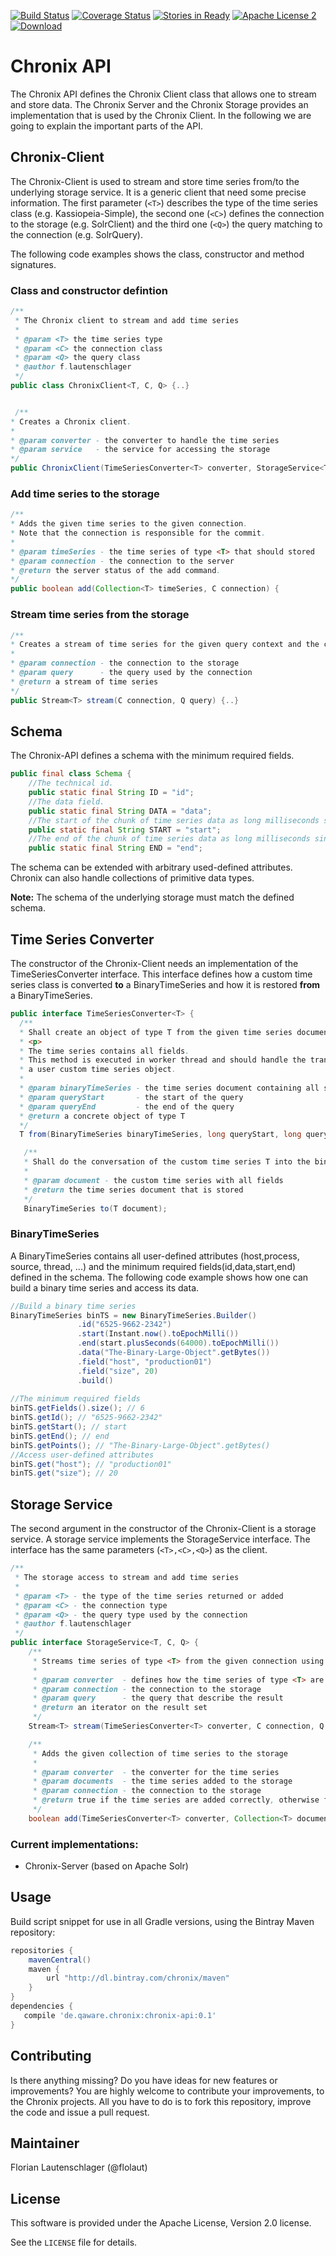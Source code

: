 [![Build Status](https://travis-ci.org/ChronixDB/chronix.api.svg)](https://travis-ci.org/ChronixDB/chronix.api)
[![Coverage Status](https://coveralls.io/repos/ChronixDB/chronix.api/badge.svg?branch=master&service=github)](https://coveralls.io/github/ChronixDB/chronix.api?branch=master)
[![Stories in Ready](https://badge.waffle.io/ChronixDB/chronix.api.png?label=ready&title=Ready)](https://waffle.io/ChronixDB/chronix.api)
[![Apache License 2](http://img.shields.io/badge/license-ASF2-blue.svg)](https://github.com/ChronixDB/chronix.api/blob/master/LICENSE)
[ ![Download](https://api.bintray.com/packages/chronix/maven/chronix-api/images/download.svg)](https://bintray.com/chronix/maven/chronix-api/_latestVersion)
# Chronix API
The Chronix API defines the Chronix Client class that allows one to stream and store data. 
The Chronix Server and the Chronix Storage provides an implementation that is used by the Chronix Client. 
In the following we are going to explain the important parts of the API.
## Chronix-Client
The Chronix-Client is used to stream and store time series from/to the underlying storage service.
It is a generic client that need some precise information.
The first parameter (`<T>`) describes the type of the time series class (e.g. Kassiopeia-Simple), the second one (`<C>`) defines the connection to the storage (e.g. SolrClient) and the third one (`<Q>`) the query matching to the connection (e.g. SolrQuery).

The following code examples shows the class, constructor and method signatures.
### Class and constructor defintion 
```java
/**
 * The Chronix client to stream and add time series
 *
 * @param <T> the time series type
 * @param <C> the connection class
 * @param <Q> the query class
 * @author f.lautenschlager
 */
public class ChronixClient<T, C, Q> {..}


 /**
* Creates a Chronix client.
*
* @param converter - the converter to handle the time series
* @param service   - the service for accessing the storage
*/
public ChronixClient(TimeSeriesConverter<T> converter, StorageService<T, C, Q> service) {
```
### Add time series to the storage
```java
/**
* Adds the given time series to the given connection.
* Note that the connection is responsible for the commit.
*
* @param timeSeries - the time series of type <T> that should stored
* @param connection - the connection to the server
* @return the server status of the add command.
*/
public boolean add(Collection<T> timeSeries, C connection) {
```

### Stream time series from the storage
```java
/**
* Creates a stream of time series for the given query context and the connection
*
* @param connection - the connection to the storage
* @param query      - the query used by the connection
* @return a stream of time series
*/
public Stream<T> stream(C connection, Q query) {..}
```

## Schema
The Chronix-API defines a schema with the minimum required fields.
```java
public final class Schema {
    //The technical id.
    public static final String ID = "id";
    //The data field.
    public static final String DATA = "data";
    //The start of the chunk of time series data as long milliseconds since 1970
    public static final String START = "start";
    //The end of the chunk of time series data as long milliseconds since 1970
    public static final String END = "end";
```
The schema can be extended with arbitrary used-defined attributes.
Chronix can also handle collections of primitive data types.

**Note:** The schema of the underlying storage must match the defined schema.
## Time Series Converter
The constructor of the Chronix-Client needs an implementation of the TimeSeriesConverter interface.
This interface defines how a custom time series class is converted **to** a BinaryTimeSeries and how it is restored **from** a BinaryTimeSeries.
```java
public interface TimeSeriesConverter<T> {
  /**
  * Shall create an object of type T from the given time series document.
  * <p>
  * The time series contains all fields.
  * This method is executed in worker thread and should handle the transformation into
  * a user custom time series object.
  *
  * @param binaryTimeSeries - the time series document containing all stored fields and values
  * @param queryStart       - the start of the query
  * @param queryEnd         - the end of the query
  * @return a concrete object of type T
  */
  T from(BinaryTimeSeries binaryTimeSeries, long queryStart, long queryEnd);

   /**
   * Shall do the conversation of the custom time series T into the binary time series that is stored.
   *
   * @param document - the custom time series with all fields
   * @return the time series document that is stored
   */
   BinaryTimeSeries to(T document);
```
### BinaryTimeSeries
 A BinaryTimeSeries contains all user-defined attributes (host,process, source, thread, ...) and the minimum required fields(id,data,start,end) defined in the schema.
 The following code example shows how one can build a binary time series and access its data.
 ```java
 //Build a binary time series
BinaryTimeSeries binTS = new BinaryTimeSeries.Builder()
                .id("6525-9662-2342")
                .start(Instant.now().toEpochMilli())
                .end(start.plusSeconds(64000).toEpochMilli())
                .data("The-Binary-Large-Object".getBytes())
                .field("host", "production01")
                .field("size", 20)
                .build()
                
//The minimum required fields
binTS.getFields().size(); // 6
binTS.getId(); // "6525-9662-2342"
binTS.getStart(); // start
binTS.getEnd(); // end
binTS.getPoints(); // "The-Binary-Large-Object".getBytes()
//Access user-defined attributes
binTS.get("host"); // "production01"
binTS.get("size"); // 20
 ```
 
## Storage Service
The second argument in the constructor of the Chronix-Client is a storage service.
A storage service implements the StorageService interface.
The interface has the same parameters (`<T>,<C>,<Q>`) as the client.
```java
/**
 * The storage access to stream and add time series
 *
 * @param <T> - the type of the time series returned or added
 * @param <C> - the connection type
 * @param <Q> - the query type used by the connection
 * @author f.lautenschlager
 */
public interface StorageService<T, C, Q> {
    /**
     * Streams time series of type <T> from the given connection using the given query.
     *
     * @param converter  - defines how the time series of type <T> are created
     * @param connection - the connection to the storage
     * @param query      - the query that describe the result
     * @return an iterator on the result set
     */
    Stream<T> stream(TimeSeriesConverter<T> converter, C connection, Q query);

    /**
     * Adds the given collection of time series to the storage
     *
     * @param converter  - the converter for the time series
     * @param documents  - the time series added to the storage
     * @param connection - the connection to the storage
     * @return true if the time series are added correctly, otherwise false
     */
    boolean add(TimeSeriesConverter<T> converter, Collection<T> documents, C connection);
```

### Current implementations:
- Chronix-Server (based on Apache Solr)

## Usage
Build script snippet for use in all Gradle versions, using the Bintray Maven repository:

```groovy
repositories {
    mavenCentral()
    maven { 
        url "http://dl.bintray.com/chronix/maven" 
    }
}
dependencies {
   compile 'de.qaware.chronix:chronix-api:0.1'
}
```

## Contributing

Is there anything missing? Do you have ideas for new features or improvements? You are highly welcome to contribute
your improvements, to the Chronix projects. All you have to do is to fork this repository,
improve the code and issue a pull request.

## Maintainer

Florian Lautenschlager (@flolaut)

## License

This software is provided under the Apache License, Version 2.0 license.

See the `LICENSE` file for details.

